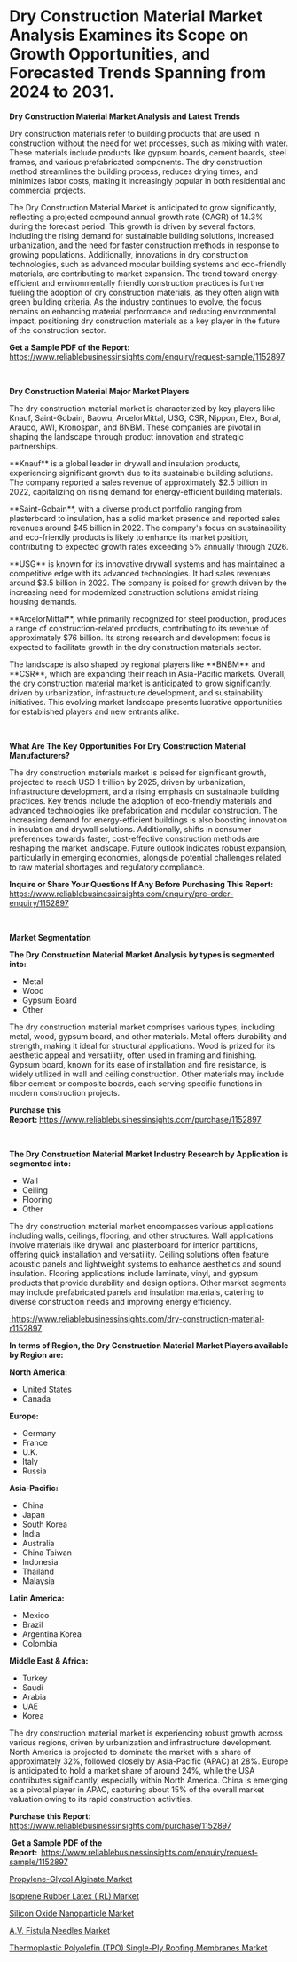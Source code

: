 <p><h1>Dry Construction Material Market Analysis Examines its Scope on Growth Opportunities, and Forecasted Trends Spanning from 2024 to 2031.</h1></p><p><strong>Dry Construction Material Market Analysis and Latest Trends</strong></p>
<p><p>Dry construction materials refer to building products that are used in construction without the need for wet processes, such as mixing with water. These materials include products like gypsum boards, cement boards, steel frames, and various prefabricated components. The dry construction method streamlines the building process, reduces drying times, and minimizes labor costs, making it increasingly popular in both residential and commercial projects.</p><p>The Dry Construction Material Market is anticipated to grow significantly, reflecting a projected compound annual growth rate (CAGR) of 14.3% during the forecast period. This growth is driven by several factors, including the rising demand for sustainable building solutions, increased urbanization, and the need for faster construction methods in response to growing populations. Additionally, innovations in dry construction technologies, such as advanced modular building systems and eco-friendly materials, are contributing to market expansion. The trend toward energy-efficient and environmentally friendly construction practices is further fueling the adoption of dry construction materials, as they often align with green building criteria. As the industry continues to evolve, the focus remains on enhancing material performance and reducing environmental impact, positioning dry construction materials as a key player in the future of the construction sector.</p></p>
<p><strong>Get a Sample PDF of the Report:&nbsp;</strong> <a href="https://www.reliablebusinessinsights.com/enquiry/request-sample/1152897">https://www.reliablebusinessinsights.com/enquiry/request-sample/1152897</a></p>
<p>&nbsp;</p>
<p><strong>Dry Construction Material Major Market Players</strong></p>
<p><p>The dry construction material market is characterized by key players like Knauf, Saint-Gobain, Baowu, ArcelorMittal, USG, CSR, Nippon, Etex, Boral, Arauco, AWI, Kronospan, and BNBM. These companies are pivotal in shaping the landscape through product innovation and strategic partnerships.</p><p>**Knauf** is a global leader in drywall and insulation products, experiencing significant growth due to its sustainable building solutions. The company reported a sales revenue of approximately $2.5 billion in 2022, capitalizing on rising demand for energy-efficient building materials.</p><p>**Saint-Gobain**, with a diverse product portfolio ranging from plasterboard to insulation, has a solid market presence and reported sales revenues around $45 billion in 2022. The company's focus on sustainability and eco-friendly products is likely to enhance its market position, contributing to expected growth rates exceeding 5% annually through 2026.</p><p>**USG** is known for its innovative drywall systems and has maintained a competitive edge with its advanced technologies. It had sales revenues around $3.5 billion in 2022. The company is poised for growth driven by the increasing need for modernized construction solutions amidst rising housing demands.</p><p>**ArcelorMittal**, while primarily recognized for steel production, produces a range of construction-related products, contributing to its revenue of approximately $76 billion. Its strong research and development focus is expected to facilitate growth in the dry construction materials sector.</p><p>The landscape is also shaped by regional players like **BNBM** and **CSR**, which are expanding their reach in Asia-Pacific markets. Overall, the dry construction material market is anticipated to grow significantly, driven by urbanization, infrastructure development, and sustainability initiatives. This evolving market landscape presents lucrative opportunities for established players and new entrants alike.</p></p>
<p>&nbsp;</p>
<p><strong>What Are The Key Opportunities For Dry Construction Material Manufacturers?</strong></p>
<p><p>The dry construction materials market is poised for significant growth, projected to reach USD 1 trillion by 2025, driven by urbanization, infrastructure development, and a rising emphasis on sustainable building practices. Key trends include the adoption of eco-friendly materials and advanced technologies like prefabrication and modular construction. The increasing demand for energy-efficient buildings is also boosting innovation in insulation and drywall solutions. Additionally, shifts in consumer preferences towards faster, cost-effective construction methods are reshaping the market landscape. Future outlook indicates robust expansion, particularly in emerging economies, alongside potential challenges related to raw material shortages and regulatory compliance.</p></p>
<p><strong>Inquire or Share Your Questions If Any Before Purchasing This Report:</strong> <a href="https://www.reliablebusinessinsights.com/enquiry/pre-order-enquiry/1152897">https://www.reliablebusinessinsights.com/enquiry/pre-order-enquiry/1152897</a></p>
<p>&nbsp;</p>
<p><strong>Market Segmentation</strong></p>
<p><strong>The Dry Construction Material Market Analysis by types is segmented into:</strong></p>
<p><ul><li>Metal</li><li>Wood</li><li>Gypsum Board</li><li>Other</li></ul></p>
<p><p>The dry construction material market comprises various types, including metal, wood, gypsum board, and other materials. Metal offers durability and strength, making it ideal for structural applications. Wood is prized for its aesthetic appeal and versatility, often used in framing and finishing. Gypsum board, known for its ease of installation and fire resistance, is widely utilized in wall and ceiling construction. Other materials may include fiber cement or composite boards, each serving specific functions in modern construction projects.</p></p>
<p><strong>Purchase this Report:&nbsp;</strong><a href="https://www.reliablebusinessinsights.com/purchase/1152897">https://www.reliablebusinessinsights.com/purchase/1152897</a></p>
<p>&nbsp;</p>
<p><strong>The Dry Construction Material Market Industry Research by Application is segmented into:</strong></p>
<p><ul><li>Wall</li><li>Ceiling</li><li>Flooring</li><li>Other</li></ul></p>
<p><p>The dry construction material market encompasses various applications including walls, ceilings, flooring, and other structures. Wall applications involve materials like drywall and plasterboard for interior partitions, offering quick installation and versatility. Ceiling solutions often feature acoustic panels and lightweight systems to enhance aesthetics and sound insulation. Flooring applications include laminate, vinyl, and gypsum products that provide durability and design options. Other market segments may include prefabricated panels and insulation materials, catering to diverse construction needs and improving energy efficiency.</p></p>
<p><a href="https://www.reliablebusinessinsights.com/dry-construction-material-r1152897">&nbsp;https://www.reliablebusinessinsights.com/dry-construction-material-r1152897</a></p>
<p><strong>In terms of Region, the Dry Construction Material Market Players available by Region are:</strong></p>
<p>
    <p> <strong> North America: </strong>
        <ul>
            <li>United States</li>
            <li>Canada</li>
        </ul>
        </p> 
    <p> <strong> Europe: </strong>
        <ul>
            <li>Germany</li>
            <li>France</li>
            <li>U.K.</li>
            <li>Italy</li>
            <li>Russia</li>
        </ul>
        </p> 
    <p> <strong> Asia-Pacific: </strong>
        <ul>
            <li>China</li>
            <li>Japan</li>
            <li>South Korea</li>
            <li>India</li>
            <li>Australia</li>
            <li>China Taiwan</li>
            <li>Indonesia</li>
            <li>Thailand</li>
            <li>Malaysia</li>
        </ul>
        </p> 
    <p> <strong> Latin America: </strong>
        <ul>
            <li>Mexico</li>
            <li>Brazil</li>
            <li>Argentina Korea</li>
            <li>Colombia</li>
        </ul>
        </p> 
    <p> <strong> Middle East & Africa: </strong>
        <ul>
            <li>Turkey</li>
            <li>Saudi</li>
            <li>Arabia</li>
            <li>UAE</li>
            <li>Korea</li>
        </ul>
    </p>
    </p>
<p><p>The dry construction material market is experiencing robust growth across various regions, driven by urbanization and infrastructure development. North America is projected to dominate the market with a share of approximately 32%, followed closely by Asia-Pacific (APAC) at 28%. Europe is anticipated to hold a market share of around 24%, while the USA contributes significantly, especially within North America. China is emerging as a pivotal player in APAC, capturing about 15% of the overall market valuation owing to its rapid construction activities.</p></p>
<p><strong>Purchase this Report: </strong><a href="https://www.reliablebusinessinsights.com/purchase/1152897">https://www.reliablebusinessinsights.com/purchase/1152897</a></p>
<p>&nbsp;<strong>Get a Sample PDF of the Report:&nbsp;&nbsp;</strong><a href="https://www.reliablebusinessinsights.com/enquiry/request-sample/1152897">https://www.reliablebusinessinsights.com/enquiry/request-sample/1152897</a></p>
<p><strong></strong></p>
<p><p><a href="https://www.linkedin.com/pulse/pioneering-growth-analyzing-global-propylene-glycol-alginate-ufosc?trackingId=liOuHvo0Sraw5pcy3AWv1A%3D%3D">Propylene-Glycol Alginate Market</a></p><p><a href="https://issuu.com/reportprime-2/docs/isoprene-rubber-latex-irl-market-si_1090b38945ef74">Isoprene Rubber Latex (IRL) Market</a></p><p><a href="https://www.linkedin.com/pulse/how-regions-adapting-silicon-oxide-nanoparticle-market-global-7vz7c?trackingId=hWKxm8K6TYymPc0A5tJ7qw%3D%3D">Silicon Oxide Nanoparticle Market</a></p><p><a href="https://github.com/MarilynDouglas476/Market-Research-Report-List-1/blob/main/av-fistula-needles-market.md">A.V. Fistula Needles Market</a></p><p><a href="https://issuu.com/reportprime-2/docs/thermoplastic-polyolefin-tpo-single_b7f7eeefbea768">Thermoplastic Polyolefin (TPO) Single-Ply Roofing Membranes Market</a></p></p>